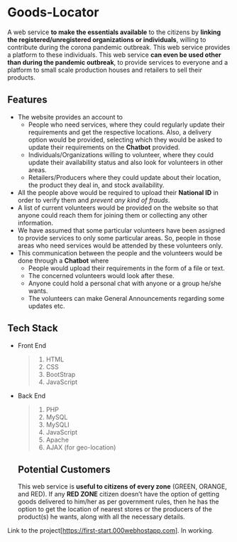 # Goods-Locator

A web service __to make the essentials available__ to the citizens by __linking the registered/unregistered organizations or individuals__, willing to contribute during the corona pandemic outbreak. This web service provides a platform to these individuals. This web service __can even be used other than during the pandemic outbreak__, to provide services to everyone and a platform to small scale production houses and retailers to sell their products.

## Features

* The website provides an account to
  *  People who need services, where they could regularly update their requirements and get the respective locations. Also, a delivery option would be provided, selecting which they would be asked to update their requirements on the __Chatbot__ provided. 
  * Individuals/Organizations willing to volunteer, where they could update their availability status and also look for volunteers in other areas.
  * Retailers/Producers where they could update about their location, the product they deal in, and stock availability. 
* All the people above would be required to upload their __National ID__ in order to verify them and _prevent any kind of frauds_.
* A list of current volunteers would be provided on the website so that anyone could reach them for joining them or collecting any other information.
* We have assumed that some particular volunteers have been assigned to provide services to only some particular areas. So, people in those areas who need services would be attended by these volunteers only.
* This communication between the people and the volunteers would be done through a __Chatbot__ where
  * People would upload their requirements in the form of a file or text. 
  * The concerned volunteers would look after these.
  * Anyone could hold a personal chat with anyone or a group he/she wants.
  * The volunteers can make General Announcements regarding some updates etc. 

## Tech Stack

* Front End
  >1. HTML
  >2. CSS
  >3. BootStrap
  >4. JavaScript
  
* Back End
  >1. PHP
  >2. MySQL
  >3. MySQLI
  >4. JavaScript
  >5. Apache
  >6. AJAX (for geo-location)
  
  ## Potential Customers
  
  This web service is __useful to citizens of every zone__ (GREEN, ORANGE, and RED).
  If any __RED ZONE__ citizen doesn’t have the option of getting goods delivered to him/her as per government rules, then he has the option to get the location of nearest stores or the producers of the product(s) he wants, along with all the necessary details.
  
 Link to the project[https://first-start.000webhostapp.com]. In working.

